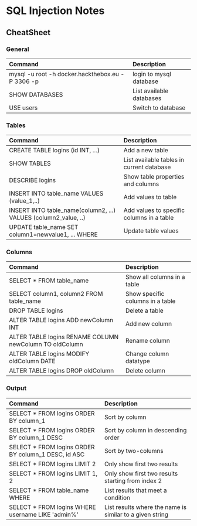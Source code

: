 # SQL Injection Notes

## CheatSheet

### General 	
|Command 	|Description|
|:----|:----|
|mysql -u root -h docker.hackthebox.eu -P 3306 -p 	|login to mysql database|
|SHOW DATABASES| 	List available databases|
|USE users 	|Switch to database|
### Tables 	
|Command 	|Description|
|:----|:----|
|CREATE TABLE logins (id INT, ...) 	|Add a new table|
|SHOW TABLES 	|List available tables in current database|
|DESCRIBE logins 	|Show table properties and columns|
|INSERT INTO table_name VALUES (value_1,..) 	|Add values to table|
|INSERT INTO table_name(column2, ...) VALUES (column2_value, ..) 	|Add values to specific columns in a table|
|UPDATE table_name SET column1=newvalue1, ... WHERE <condition> 	|Update table values|
### Columns 	
|Command 	|Description|
|:----|:----|
|SELECT * FROM table_name |	Show all columns in a table|
|SELECT column1, column2 FROM table_name 	|Show specific columns in a table|
|DROP TABLE logins| 	Delete a table|
|ALTER TABLE logins ADD newColumn INT |	Add new column|
|ALTER TABLE logins RENAME COLUMN newColumn TO oldColumn |	Rename column|
|ALTER TABLE logins MODIFY oldColumn DATE |	Change column datatype|
|ALTER TABLE logins DROP oldColumn 	|Delete column|
### Output 	
|Command 	|Description|
|:----|:----|
|SELECT * FROM logins ORDER BY column_1 |Sort by column|
|SELECT * FROM logins ORDER BY column_1 DESC 	|Sort by column in descending order|
|SELECT * FROM logins ORDER BY column_1 DESC, id ASC |	Sort by two-columns|
|SELECT * FROM logins LIMIT 2 	|Only show first two results|
|SELECT * FROM logins LIMIT 1, 2 	|Only show first two results starting from index 2|
|SELECT * FROM table_name WHERE <condition> 	|List results that meet a condition|
|SELECT * FROM logins WHERE username LIKE 'admin%' |	List results where the name is similar to a given string|

